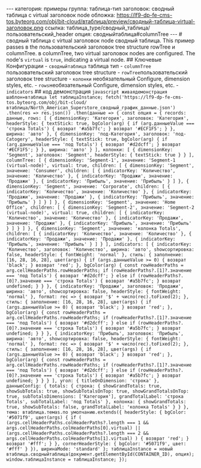 --- категория: примеры группа: таблица-тип заголовок: сводный таблица с virtual заголовок node обложка: https://lf9-dp-fe-cms-tos.byteorg.com/obj/bit-cloud/втаблица/preview/сводный-таблица-virtual-заголовок.png ссылка: таблица_type/сводный_таблица/пользовательский_header опция: сводныйтаблица#columnTree --- # сводный таблица с virtual заголовок node сводный таблица. This пример passes в the пользовательский заголовок tree structure rowTree и columnTree. в columnTree, two virtual заголовок nodes are configured. The node's `virtual` is `true`, indicating a virtual node. ## Ключевые Конфигурации - `сводныйтаблица` таблица тип - `columnTree` пользовательский заголовок tree structure - `rowTree`пользовательский заголовок tree structure - `колонки` необязательный Configure, dimension styles, etc. - `rows`необязательный Configure, dimension styles, etc. - `indicators` ## код демонстрация ```javascript живаядемонстрация шаблон=втаблица let таблицаInstance; fetch('https://lf9-dp-fe-cms-tos.byteorg.com/obj/bit-cloud/втаблица/North_American_Superstore_сводный_график_данные.json') .then(res => res.json()) .then(данные => { const опция = { records: данные, rows: [ { dimensionKey: 'Категория', заголовок: 'Категория', headerStyle: { textStick: true, bgColor(arg) { if (arg.данныеValue === 'строка Totals') { возврат '#a5b7fc'; } возврат '#ECF1F5'; } }, ширина: 'авто' }, { dimensionKey: 'под-Категория', заголовок: 'под-Catogery', headerStyle: { textStick: true, bgColor(arg) { if (arg.данныеValue === 'под Totals') { возврат '#d2dcff'; } возврат '#ECF1F5'; } }, ширина: 'авто' } ], колонки: [ { dimensionKey: 'Segment', заголовок: 'Segment', headerStyle: { textStick: true } } ], columnTree: [ { dimensionKey: 'Segment-1', значение: 'Segment-1 (virtual-node)', virtual: true, children: [ { dimensionKey: 'Segment', значение: 'Consumer', children: [ { indicatorKey: 'Количество', значение: 'Количество' }, { indicatorKey: 'Продажи', значение: 'Продажи' }, { indicatorKey: 'Прибыль', значение: 'Прибыль' } ] }, { dimensionKey: 'Segment', значение: 'Corporate', children: [ { indicatorKey: 'Количество', значение: 'Количество' }, { indicatorKey: 'Продажи', значение: 'Продажи' }, { indicatorKey: 'Прибыль', значение: 'Прибыль' } ] } ] }, { dimensionKey: 'Segment', значение: 'Home Office', children: [ { dimensionKey: 'Segment-2', значение: 'Segment-2 (virtual-node)', virtual: true, children: [ { indicatorKey: 'Количество', значение: 'Количество' }, { indicatorKey: 'Продажи', значение: 'Продажи' }, { indicatorKey: 'Прибыль', значение: 'Прибыль' } ] } ] }, { dimensionKey: 'Segment', значение: 'колонка Totals', children: [ { indicatorKey: 'Количество', значение: 'Количество' }, { indicatorKey: 'Продажи', значение: 'Продажи' }, { indicatorKey: 'Прибыль', значение: 'Прибыль' } ] } ], indicators: [ { indicatorKey: 'Количество', заголовок: 'Количество', ширина: 'авто', showсортировка: false, headerStyle: { fontWeight: 'normal' }, стиль: { заполнение: [16, 28, 16, 28], цвет(args) { if (args.данныеValue >= 0) { возврат 'black'; } возврат 'red'; }, bgColor(arg) { const rowHeaderPaths = arg.cellHeaderPaths.rowHeaderPaths; if (rowHeaderPaths?.[1]?.значение === 'под Totals') { возврат '#d2dcff'; } else if (rowHeaderPaths?.[0]?.значение === 'строка Totals') { возврат '#a5b7fc'; } возврат undefined; } } }, { indicatorKey: 'Продажи', заголовок: 'Продажи', ширина: 'авто', showсортировка: false, headerStyle: { fontWeight: 'normal' }, format: rec => { возврат '$' + число(rec).toFixed(2); }, стиль: { заполнение: [16, 28, 16, 28], цвет(args) { if (args.данныеValue >= 0) { возврат 'black'; } возврат 'red'; }, bgColor(arg) { const rowHeaderPaths = arg.cellHeaderPaths.rowHeaderPaths; if (rowHeaderPaths?.[1]?.значение === 'под Totals') { возврат '#d2dcff'; } else if (rowHeaderPaths?.[0]?.значение === 'строка Totals') { возврат '#a5b7fc'; } возврат undefined; } } }, { indicatorKey: 'Прибыль', заголовок: 'Прибыль', ширина: 'авто', showсортировка: false, headerStyle: { fontWeight: 'normal' }, format: rec => { возврат '$' + число(rec).toFixed(2); }, стиль: { заполнение: [16, 28, 16, 28], цвет(args) { if (args.данныеValue >= 0) { возврат 'black'; } возврат 'red'; }, bgColor(arg) { const rowHeaderPaths = arg.cellHeaderPaths.rowHeaderPaths; if (rowHeaderPaths?.[1]?.значение === 'под Totals') { возврат '#d2dcff'; } else if (rowHeaderPaths?.[0]?.значение === 'строка Totals') { возврат '#a5b7fc'; } возврат undefined; } } } ], угол: { titleOnDimension: 'строка' }, данныеConfig: { totals: { строка: { showGrandTotals: true, showSubTotals: true, showSubTotalsOnTop: true, showGrandTotalsOnTop: true, subTotalsDimensions: ['Категория'], grandTotalLabel: 'строка Totals', subTotalLabel: 'под Totals' }, колонка: { showGrandTotals: true, showSubTotals: false, grandTotalLabel: 'колонка Totals' } } }, тема: втаблица.темаs.по умолчанию.extends({ headerStyle: { bgColor: '#5071f9', цвет(args) { if ( (args.cellHeaderPaths.colHeaderPaths?.length === 1 && args.cellHeaderPaths.colHeaderPaths[0].virtual) || (args.cellHeaderPaths.colHeaderPaths?.length === 2 && args.cellHeaderPaths.colHeaderPaths[1].virtual) ) { возврат 'red'; } возврат '#fff'; } }, cornerHeaderStyle: { bgColor: '#5071f9', цвет: '#fff' } }), ширинаMode: 'standard' }; таблицаInstance = новый втаблица.сводныйтаблица(документ.getElementById(CONTAINER_ID), опция); window.таблицаInstance = таблицаInstance; }); ``` 